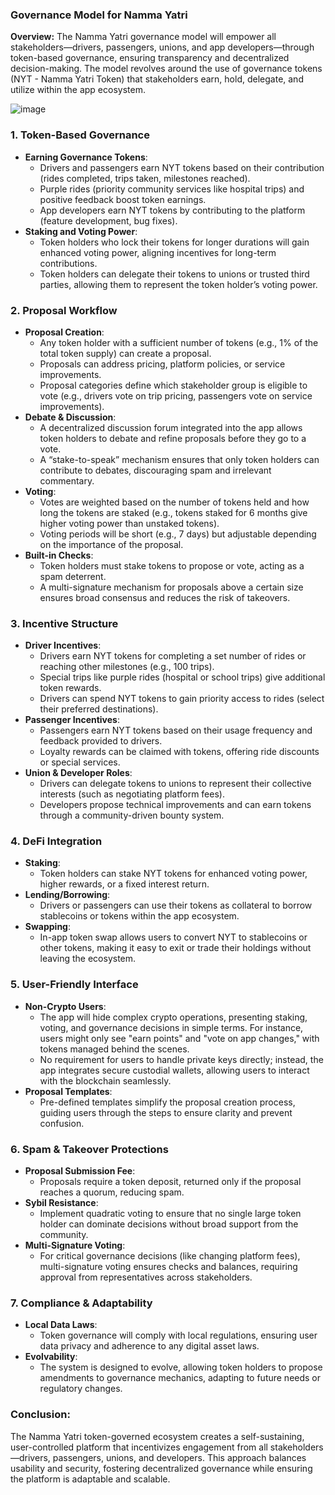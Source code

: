 ### Governance Model for Namma Yatri

**Overview:**
The Namma Yatri governance model will empower all stakeholders—drivers, passengers, unions, and app developers—through token-based governance, ensuring transparency and decentralized decision-making. The model revolves around the use of governance tokens (NYT - Namma Yatri Token) that stakeholders earn, hold, delegate, and utilize within the app ecosystem.

![image](https://github.com/user-attachments/assets/0db774e6-7e2e-4dff-aa59-397732236e3e)


### 1. **Token-Based Governance**
   - **Earning Governance Tokens**: 
     - Drivers and passengers earn NYT tokens based on their contribution (rides completed, trips taken, milestones reached).
     - Purple rides (priority community services like hospital trips) and positive feedback boost token earnings.
     - App developers earn NYT tokens by contributing to the platform (feature development, bug fixes).
   - **Staking and Voting Power**: 
     - Token holders who lock their tokens for longer durations will gain enhanced voting power, aligning incentives for long-term contributions.
     - Token holders can delegate their tokens to unions or trusted third parties, allowing them to represent the token holder’s voting power.

### 2. **Proposal Workflow**
   - **Proposal Creation**:
     - Any token holder with a sufficient number of tokens (e.g., 1% of the total token supply) can create a proposal.
     - Proposals can address pricing, platform policies, or service improvements.
     - Proposal categories define which stakeholder group is eligible to vote (e.g., drivers vote on trip pricing, passengers vote on service improvements).
   - **Debate & Discussion**:
     - A decentralized discussion forum integrated into the app allows token holders to debate and refine proposals before they go to a vote. 
     - A “stake-to-speak” mechanism ensures that only token holders can contribute to debates, discouraging spam and irrelevant commentary.
   - **Voting**:
     - Votes are weighted based on the number of tokens held and how long the tokens are staked (e.g., tokens staked for 6 months give higher voting power than unstaked tokens).
     - Voting periods will be short (e.g., 7 days) but adjustable depending on the importance of the proposal.
   - **Built-in Checks**:
     - Token holders must stake tokens to propose or vote, acting as a spam deterrent.
     - A multi-signature mechanism for proposals above a certain size ensures broad consensus and reduces the risk of takeovers.
   

### 3. **Incentive Structure**
   - **Driver Incentives**:
     - Drivers earn NYT tokens for completing a set number of rides or reaching other milestones (e.g., 100 trips).
     - Special trips like purple rides (hospital or school trips) give additional token rewards.
     - Drivers can spend NYT tokens to gain priority access to rides (select their preferred destinations).
   - **Passenger Incentives**:
     - Passengers earn NYT tokens based on their usage frequency and feedback provided to drivers.
     - Loyalty rewards can be claimed with tokens, offering ride discounts or special services.
   - **Union & Developer Roles**:
     - Drivers can delegate tokens to unions to represent their collective interests (such as negotiating platform fees).
     - Developers propose technical improvements and can earn tokens through a community-driven bounty system.

### 4. **DeFi Integration**
   - **Staking**: 
     - Token holders can stake NYT tokens for enhanced voting power, higher rewards, or a fixed interest return.
   - **Lending/Borrowing**:
     - Drivers or passengers can use their tokens as collateral to borrow stablecoins or tokens within the app ecosystem.
   - **Swapping**: 
     - In-app token swap allows users to convert NYT to stablecoins or other tokens, making it easy to exit or trade their holdings without leaving the ecosystem.

### 5. **User-Friendly Interface**
   - **Non-Crypto Users**: 
     - The app will hide complex crypto operations, presenting staking, voting, and governance decisions in simple terms. For instance, users might only see "earn points" and "vote on app changes," with tokens managed behind the scenes.
     - No requirement for users to handle private keys directly; instead, the app integrates secure custodial wallets, allowing users to interact with the blockchain seamlessly.
   - **Proposal Templates**:
     - Pre-defined templates simplify the proposal creation process, guiding users through the steps to ensure clarity and prevent confusion.

### 6. **Spam & Takeover Protections**
   - **Proposal Submission Fee**: 
     - Proposals require a token deposit, returned only if the proposal reaches a quorum, reducing spam.
   - **Sybil Resistance**: 
     - Implement quadratic voting to ensure that no single large token holder can dominate decisions without broad support from the community.
   - **Multi-Signature Voting**: 
     - For critical governance decisions (like changing platform fees), multi-signature voting ensures checks and balances, requiring approval from representatives across stakeholders.

### 7. **Compliance & Adaptability**
   - **Local Data Laws**: 
     - Token governance will comply with local regulations, ensuring user data privacy and adherence to any digital asset laws.
   - **Evolvability**: 
     - The system is designed to evolve, allowing token holders to propose amendments to governance mechanics, adapting to future needs or regulatory changes.

### Conclusion:
The Namma Yatri token-governed ecosystem creates a self-sustaining, user-controlled platform that incentivizes engagement from all stakeholders—drivers, passengers, unions, and developers. This approach balances usability and security, fostering decentralized governance while ensuring the platform is adaptable and scalable.
